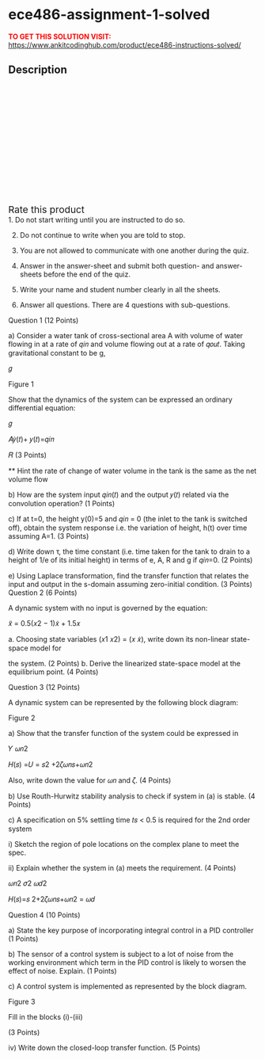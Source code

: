 # ece486-assignment-1-solved



**<span style='color:red'>TO GET THIS SOLUTION VISIT:</span>** https://www.ankitcodinghub.com/product/ece486-instructions-solved/

<h2>Description</h2>



<div class="kk-star-ratings kksr-auto kksr-align-center kksr-valign-top" data-payload="{&quot;align&quot;:&quot;center&quot;,&quot;id&quot;:&quot;131411&quot;,&quot;slug&quot;:&quot;default&quot;,&quot;valign&quot;:&quot;top&quot;,&quot;ignore&quot;:&quot;&quot;,&quot;reference&quot;:&quot;auto&quot;,&quot;class&quot;:&quot;&quot;,&quot;count&quot;:&quot;0&quot;,&quot;legendonly&quot;:&quot;&quot;,&quot;readonly&quot;:&quot;&quot;,&quot;score&quot;:&quot;0&quot;,&quot;starsonly&quot;:&quot;&quot;,&quot;best&quot;:&quot;5&quot;,&quot;gap&quot;:&quot;4&quot;,&quot;greet&quot;:&quot;Rate this product&quot;,&quot;legend&quot;:&quot;0\/5 - (0 votes)&quot;,&quot;size&quot;:&quot;24&quot;,&quot;title&quot;:&quot;ECE486 Assignment 1 Solved&quot;,&quot;width&quot;:&quot;0&quot;,&quot;_legend&quot;:&quot;{score}\/{best} - ({count} {votes})&quot;,&quot;font_factor&quot;:&quot;1.25&quot;}">
            
<div class="kksr-stars">
    
<div class="kksr-stars-inactive">
            <div class="kksr-star" data-star="1" style="padding-right: 4px">
            

<div class="kksr-icon" style="width: 24px; height: 24px;"></div>
        </div>
            <div class="kksr-star" data-star="2" style="padding-right: 4px">
            

<div class="kksr-icon" style="width: 24px; height: 24px;"></div>
        </div>
            <div class="kksr-star" data-star="3" style="padding-right: 4px">
            

<div class="kksr-icon" style="width: 24px; height: 24px;"></div>
        </div>
            <div class="kksr-star" data-star="4" style="padding-right: 4px">
            

<div class="kksr-icon" style="width: 24px; height: 24px;"></div>
        </div>
            <div class="kksr-star" data-star="5" style="padding-right: 4px">
            

<div class="kksr-icon" style="width: 24px; height: 24px;"></div>
        </div>
    </div>
    
<div class="kksr-stars-active" style="width: 0px;">
            <div class="kksr-star" style="padding-right: 4px">
            

<div class="kksr-icon" style="width: 24px; height: 24px;"></div>
        </div>
            <div class="kksr-star" style="padding-right: 4px">
            

<div class="kksr-icon" style="width: 24px; height: 24px;"></div>
        </div>
            <div class="kksr-star" style="padding-right: 4px">
            

<div class="kksr-icon" style="width: 24px; height: 24px;"></div>
        </div>
            <div class="kksr-star" style="padding-right: 4px">
            

<div class="kksr-icon" style="width: 24px; height: 24px;"></div>
        </div>
            <div class="kksr-star" style="padding-right: 4px">
            

<div class="kksr-icon" style="width: 24px; height: 24px;"></div>
        </div>
    </div>
</div>
                

<div class="kksr-legend" style="font-size: 19.2px;">
            <span class="kksr-muted">Rate this product</span>
    </div>
    </div>
1. Do not start writing until you are instructed to do so.

2. Do not continue to write when you are told to stop.

3. You are not allowed to communicate with one another during the quiz.

5. Answer in the answer-sheet and submit both question- and answer-sheets before the end of the quiz.

6. Write your name and student number clearly in all the sheets.

7. Answer all questions. There are 4 questions with sub-questions.

Question 1 (12 Points)

a) Consider a water tank of cross-sectional area A with volume of water flowing in at a rate of 𝑞𝑖𝑛 and volume flowing out at a rate of 𝑞𝑜𝑢𝑡. Taking gravitational constant to be g,

𝑔

Figure 1

Show that the dynamics of the system can be expressed an ordinary differential equation:

𝑔

𝐴𝑦̇(𝑡)+ 𝑦(𝑡)=𝑞𝑖𝑛

𝑅 (3 Points)

** Hint the rate of change of water volume in the tank is the same as the net volume flow

b) How are the system input 𝑞𝑖𝑛(𝑡) and the output 𝑦(𝑡) related via the convolution operation? (1 Points)

c) If at t=0, the height y(0)=5 and 𝑞𝑖𝑛 = 0 (the inlet to the tank is switched off), obtain the system response i.e. the variation of height, h(t) over time assuming A=1. (3 Points)

d) Write down τ, the time constant (i.e. time taken for the tank to drain to a height of 1/e of its initial height) in terms of e, A, R and g if 𝑞𝑖𝑛=0. (2 Points)

e) Using Laplace transformation, find the transfer function that relates the input and output in the s-domain assuming zero-initial condition. (3 Points) Question 2 (6 Points)

A dynamic system with no input is governed by the equation:

𝑥̈ = 0.5(𝑥2 − 1)𝑥̇ + 1.5𝑥

a. Choosing state variables (𝑥1 𝑥2) = (𝑥 𝑥̇), write down its non-linear state-space model for

the system. (2 Points) b. Derive the linearized state-space model at the equilibrium point. (4 Points)

Question 3 (12 Points)

A dynamic system can be represented by the following block diagram:

Figure 2

a) Show that the transfer function of the system could be expressed in

𝑌 𝜔𝑛2

𝐻(𝑠) =𝑈 = 𝑠2 +2𝜁𝜔𝑛𝑠+𝜔𝑛2

Also, write down the value for 𝜔𝑛 and 𝜁. (4 Points)

b) Use Routh-Hurwitz stability analysis to check if system in (a) is stable. (4 Points)

c) A specification on 5% settling time 𝑡𝑠 &lt; 0.5 is required for the 2nd order system

i) Sketch the region of pole locations on the complex plane to meet the spec.

ii) Explain whether the system in (a) meets the requirement. (4 Points)

𝜔𝑛2 𝜎2 𝜔𝑑2

𝐻(𝑠)=𝑠 2+2𝜁𝜔𝑛𝑠+𝜔𝑛2 = 𝜔𝑑

Question 4 (10 Points)

a) State the key purpose of incorporating integral control in a PID controller (1 Points)

b) The sensor of a control system is subject to a lot of noise from the working environment which term in the PID control is likely to worsen the effect of noise. Explain. (1 Points)

c) A control system is implemented as represented by the block diagram.

Figure 3

Fill in the blocks (i)-(iii)

(3 Points)

iv) Write down the closed-loop transfer function. (5 Points)
